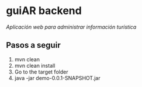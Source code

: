 # guiAR backend
_Aplicación web para administrar información turística_
## Pasos a seguir 
1. mvn clean
2. mvn clean install
3. Go to the target folder
4. java -jar demo-0.0.1-SNAPSHOT.jar
